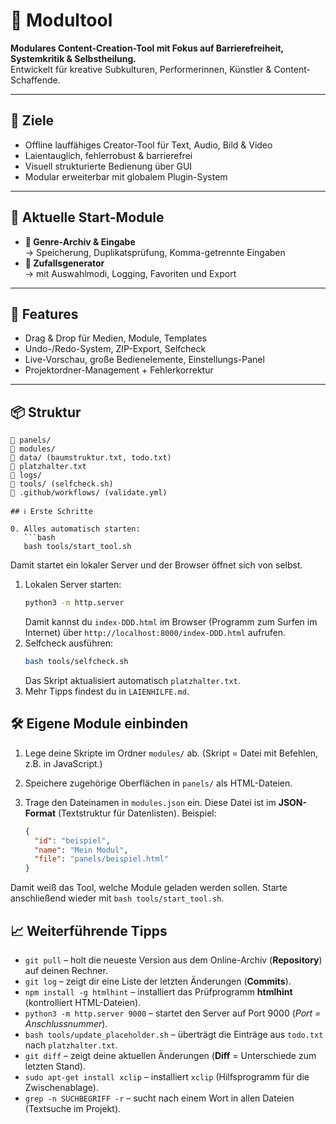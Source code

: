 # 🧰 Modultool

**Modulares Content-Creation-Tool mit Fokus auf Barrierefreiheit, Systemkritik & Selbstheilung.**  
Entwickelt für kreative Subkulturen, Performerinnen, Künstler & Content-Schaffende.

---

## 🎯 Ziele

- Offline lauffähiges Creator-Tool für Text, Audio, Bild & Video
- Laientauglich, fehlerrobust & barrierefrei
- Visuell strukturierte Bedienung über GUI
- Modular erweiterbar mit globalem Plugin-System

---

## 🧩 Aktuelle Start-Module

- **🎲 Genre-Archiv & Eingabe**  
  → Speicherung, Duplikatsprüfung, Komma-getrennte Eingaben  
- **🧠 Zufallsgenerator**  
  → mit Auswahlmodi, Logging, Favoriten und Export

---

## 🧠 Features

- Drag & Drop für Medien, Module, Templates
- Undo-/Redo-System, ZIP-Export, Selfcheck
- Live-Vorschau, große Bedienelemente, Einstellungs-Panel
- Projektordner-Management + Fehlerkorrektur

---

## 📦 Struktur

```text
📁 panels/
📁 modules/
📁 data/ (baumstruktur.txt, todo.txt)
📄 platzhalter.txt
📁 logs/
📁 tools/ (selfcheck.sh)
📁 .github/workflows/ (validate.yml)

## ℹ️ Erste Schritte

0. Alles automatisch starten:
   ```bash
   bash tools/start_tool.sh
   ```
   Damit startet ein lokaler Server und der Browser öffnet sich von selbst.
1. Lokalen Server starten:
   ```bash
   python3 -m http.server
   ```
   Damit kannst du `index-DDD.html` im Browser (Programm zum Surfen im Internet) über `http://localhost:8000/index-DDD.html` aufrufen.
2. Selfcheck ausführen:
   ```bash
   bash tools/selfcheck.sh
   ```
   Das Skript aktualisiert automatisch `platzhalter.txt`.
3. Mehr Tipps findest du in `LAIENHILFE.md`.

## 🛠 Eigene Module einbinden

1. Lege deine Skripte im Ordner `modules/` ab. (Skript = Datei mit Befehlen, z.B. in JavaScript.)
2. Speichere zugehörige Oberflächen in `panels/` als HTML-Dateien.
3. Trage den Dateinamen in `modules.json` ein. Diese Datei ist im **JSON-Format** (Textstruktur für Datenlisten). Beispiel:

   ```json
   {
     "id": "beispiel",
     "name": "Mein Modul",
     "file": "panels/beispiel.html"
   }
   ```

Damit weiß das Tool, welche Module geladen werden sollen. Starte anschließend wieder mit `bash tools/start_tool.sh`.

## 📈 Weiterführende Tipps

* `git pull` – holt die neueste Version aus dem Online-Archiv (**Repository**) auf deinen Rechner.
* `git log` – zeigt dir eine Liste der letzten Änderungen (**Commits**).
* `npm install -g htmlhint` – installiert das Prüfprogramm **htmlhint** (kontrolliert HTML-Dateien).
* `python3 -m http.server 9000` – startet den Server auf Port 9000 (*Port = Anschlussnummer*).
* `bash tools/update_placeholder.sh` – überträgt die Einträge aus `todo.txt` nach `platzhalter.txt`.
* `git diff` – zeigt deine aktuellen Änderungen (**Diff** = Unterschiede zum letzten Stand).
* `sudo apt-get install xclip` – installiert `xclip` (Hilfsprogramm für die Zwischenablage).
* `grep -n SUCHBEGRIFF -r` – sucht nach einem Wort in allen Dateien (Textsuche im Projekt).

